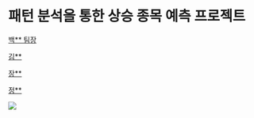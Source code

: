# 패턴 분석을 통한 상승 종목 예측 프로젝트

[백** 팀장](https://github.com/bww7448)

[김**](https://github.com/lionking0111)

[장**](https://github.com/Nougaga)

[정**](https://github.com/aok1000)

<img src='resources/presentation/all_slides.png'>